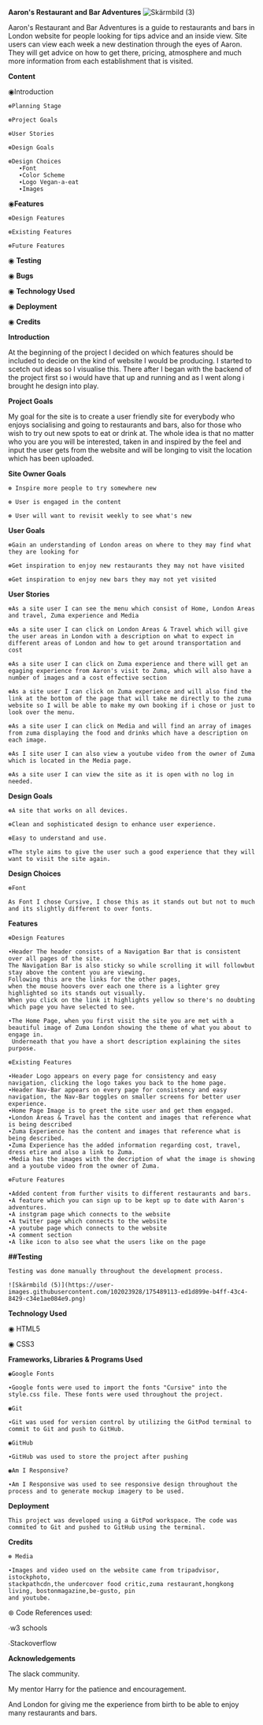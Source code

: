 **Aaron's Restaurant and Bar Adventures**
![Skärmbild (3)](https://user-images.githubusercontent.com/102023928/175435017-6a8b69f9-ba16-4d21-b087-51d4fb2cacc1.png)

Aaron's Restaurant and Bar Adventures is a guide to restaurants and bars in London website for people looking for tips advice and an inside view. Site users can view each week a new destination through the eyes of Aaron. They will get advice on how to get there, pricing, atmosphere and much more information from each establishment that is visited.

**Content**

◉Introduction

    ⊛Planning Stage

    ⊛Project Goals

    ⊛User Stories

    ⊛Design Goals

    ⊛Design Choices
       ∙Font
       ∙Color Scheme
       ∙Logo Vegan-a-eat
       ∙Images

◉**Features**

    ⊛Design Features 

    ⊛Existing Features 

    ⊛Future Features

◉ **Testing**

◉ **Bugs**

◉ **Technology Used**

◉ **Deployment**

◉ **Credits**

**Introduction**

At the beginning of the project I decided on which features should be included to decide on the kind of website I would be producing. I started to scetch out ideas so I visualise this. There after I began with the backend of the project first so i would have that up and running and as I went along i brought he design into play.

**Project Goals**

My goal for the site is to create a user friendly site for everybody who enjoys socialising and going to restaurants and bars, also for those who wish to try out new spots to eat or drink at. The whole idea is that no matter who you are you will be interested, taken in and inspired by the feel and input the user gets from the website and will be longing to visit the location which has been uploaded.

**Site Owner Goals**

    ⊛ Inspire more people to try somewhere new 
    
    ⊛ User is engaged in the content 
    
    ⊛ User will want to revisit weekly to see what's new

**User Goals**

    ⊛Gain an understanding of London areas on where to they may find what they are looking for 
    
    ⊛Get inspiration to enjoy new restaurants they may not have visited       
    
    ⊛Get inspiration to enjoy new bars they may not yet visited

**User Stories**

    ⊛As a site user I can see the menu which consist of Home, London Areas and travel, Zuma experience and Media

    ⊛As a site user I can click on London Areas & Travel which will give the user areas in London with a description on what to expect in different areas of London and how to get around transportation and cost

    ⊛As a site user I can click on Zuma experience and there will get an egaging experience from Aaron's visit to Zuma, which will also have a number of images and a cost effective section

    ⊛As a site user I can click on Zuma experience and will also find the link at the bottom of the page that will take me directly to the zuma website so I will be able to make my own booking if i chose or just to look over the menu.

    ⊛As a site user I can click on Media and will find an array of images from zuma displaying the food and drinks which have a description on each image.

    ⊛As I site user I can also view a youtube video from the owner of Zuma which is located in the Media page.

    ⊛As a site user I can view the site as it is open with no log in needed.

**Design Goals**
    
    ⊛A site that works on all devices.

    ⊛Clean and sophisticated design to enhance user experience.

    ⊛Easy to understand and use.

    ⊛The style aims to give the user such a good experience that they will want to visit the site again.

**Design Choices**

    ⊛Font

    As Font I chose Cursive, I chose this as it stands out but not to much and its slightly different to over fonts.

**Features**

    ⊛Design Features

    ∙Header The header consists of a Navigation Bar that is consistent over all pages of the site. 
    The Navigation Bar is also sticky so while scrolling it will followbut stay above the content you are viewing.
    Following this are the links for the other pages, 
    when the mouse hoovers over each one there is a lighter grey highlighted so its stands out visually.
    When you click on the link it highlights yellow so there's no doubting which page you have selected to see. 

    ∙The Home Page, when you first visit the site you are met with a beautiful image of Zuma London showing the theme of what you about to engage in. 
     Underneath that you have a short description explaining the sites purpose.

    ⊛Existing Features

    ∙Header Logo appears on every page for consistency and easy navigation, clicking the logo takes you back to the home page.
    ∙Header Nav-Bar appears on every page for consistency and easy navigation, the Nav-Bar toggles on smaller screens for better user experience.
    ∙Home Page Image is to greet the site user and get them engaged.
    ∙London Areas & Travel has the content and images that reference what is being described
    ∙Zuma Experience has the content and images that reference what is being described. 
    ∙Zuma Experience has the added information regarding cost, travel, dress etire and also a link to Zuma.
    ∙Media has the images with the decription of what the image is showing and a youtube video from the owner of Zuma.

    ⊛Future Features

    ∙Added content from further visits to different restaurants and bars.
    ∙A feature which you can sign up to be kept up to date with Aaron's adventures.
    ∙A instgram page which connects to the website
    ∙A twitter page which connects to the website 
    ∙A youtube page which connects to the website
    ∙A comment section
    ∙A like icon to also see what the users like on the page

**##Testing**

    Testing was done manually throughout the development process.
    
    ![Skärmbild (5)](https://user-images.githubusercontent.com/102023928/175489113-ed1d899e-b4ff-43c4-8429-c34e1ae084e9.png)

**Technology Used**


◉ HTML5 

◉ CSS3

**Frameworks, Libraries & Programs Used**

    ◉Google Fonts 
    
    ∙Google fonts were used to import the fonts "Cursive" into the style.css file. These fonts were used throughout the project. 
    
    ◉Git 
    
    ∙Git was used for version control by utilizing the GitPod terminal to commit to Git and push to GitHub. 
    
    ◉GitHub 
    
    ∙GitHub was used to store the project after pushing 
    
    ◉Am I Responsive? 
    
    ∙Am I Responsive was used to see responsive design throughout the process and to generate mockup imagery to be used.

**Deployment**

    This project was developed using a GitPod workspace. The code was commited to Git and pushed to GitHub using the terminal.

**Credits**

    ⊛ Media

    ∙Images and video used on the website came from tripadvisor, istockphoto, 
    stackpathcdn,the undercover food critic,zuma restaurant,hongkong living, bostonmagazine,be-gusto, pin 
    and youtube.

⊛ Code References used:

∙w3 schools

∙Stackoverflow

**Acknowledgements**

The slack community.

My mentor Harry for the patience and encouragement.

And London for giving me the experience from birth to be able to enjoy many restaurants and bars.
